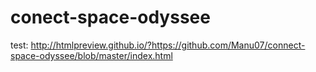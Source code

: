 # conect-space-odyssee
test: http://htmlpreview.github.io/?https://github.com/Manu07/connect-space-odyssee/blob/master/index.html
